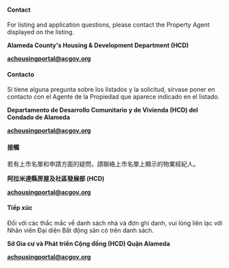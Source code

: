<RenderIf language="default">

#### Contact

For listing and application questions, please contact the Property Agent displayed on the listing.

**Alameda County's Housing & Development Department (HCD)**

**[achousingportal@acgov.org](mailto:achousingportal@acgov.org)**

</RenderIf>

<RenderIf language="es">

#### Contacto

Si tiene alguna pregunta sobre los listados y la solicitud, sírvase poner en contacto con el Agente de la Propiedad que aparece indicado en el listado.

**Departamento de Desarrollo Comunitario y de Vivienda (HCD) del Condado de Alameda**

**[achousingportal@acgov.org](mailto:achousingportal@acgov.org)**

</RenderIf>

<RenderIf language="zh">

#### 接觸

若有上市名單和申請方面的疑問，請聯絡上市名單上顯示的物業經紀人。

**阿拉米達縣房屋及社區發展部 (HCD)**

**[achousingportal@acgov.org](mailto:achousingportal@acgov.org)**

</RenderIf>

<RenderIf language="vi">

#### Tiếp xúc

Đối với các thắc mắc về danh sách nhà và đơn ghi danh, vui lòng liên lạc với Nhân viên Đại diện Bất động sản có trên danh sách.

**Sở Gia cư và Phát triển Cộng đồng (HCD) Quận Alameda**

**[achousingportal@acgov.org](mailto:achousingportal@acgov.org)**

</RenderIf>
